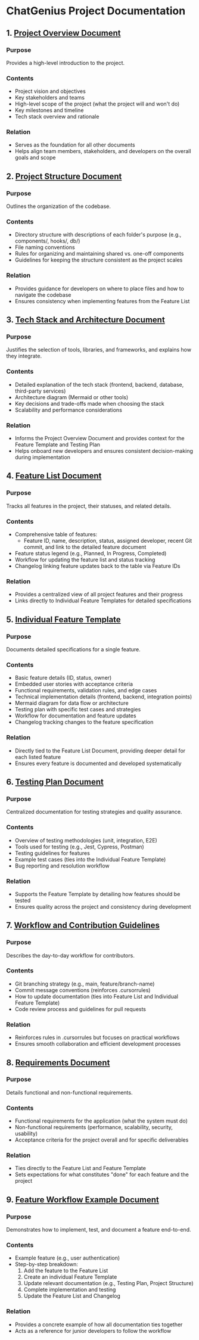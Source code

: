 # ChatGenius Project Documentation

## 1. [Project Overview Document](project_overview.md)

### Purpose

Provides a high-level introduction to the project.

### Contents

- Project vision and objectives
- Key stakeholders and teams
- High-level scope of the project (what the project will and won't do)
- Key milestones and timeline
- Tech stack overview and rationale

### Relation

- Serves as the foundation for all other documents
- Helps align team members, stakeholders, and developers on the overall goals and scope

## 2. [Project Structure Document](project_structure.md)

### Purpose

Outlines the organization of the codebase.

### Contents

- Directory structure with descriptions of each folder's purpose (e.g., components/, hooks/, db/)
- File naming conventions
- Rules for organizing and maintaining shared vs. one-off components
- Guidelines for keeping the structure consistent as the project scales

### Relation

- Provides guidance for developers on where to place files and how to navigate the codebase
- Ensures consistency when implementing features from the Feature List

## 3. [Tech Stack and Architecture Document](tech_stack_architecture.md)

### Purpose

Justifies the selection of tools, libraries, and frameworks, and explains how they integrate.

### Contents

- Detailed explanation of the tech stack (frontend, backend, database, third-party services)
- Architecture diagram (Mermaid or other tools)
- Key decisions and trade-offs made when choosing the stack
- Scalability and performance considerations

### Relation

- Informs the Project Overview Document and provides context for the Feature Template and Testing Plan
- Helps onboard new developers and ensures consistent decision-making during implementation

## 4. [Feature List Document](feature_list.md)

### Purpose
Tracks all features in the project, their statuses, and related details.

### Contents

- Comprehensive table of features:
  - Feature ID, name, description, status, assigned developer, recent Git commit, and link to the detailed feature document
- Feature status legend (e.g., Planned, In Progress, Completed)
- Workflow for updating the feature list and status tracking
- Changelog linking feature updates back to the table via Feature IDs

### Relation

- Provides a centralized view of all project features and their progress
- Links directly to Individual Feature Templates for detailed specifications

## 5. [Individual Feature Template](feature_template.md)

### Purpose

Documents detailed specifications for a single feature.

### Contents

- Basic feature details (ID, status, owner)
- Embedded user stories with acceptance criteria
- Functional requirements, validation rules, and edge cases
- Technical implementation details (frontend, backend, integration points)
- Mermaid diagram for data flow or architecture
- Testing plan with specific test cases and strategies
- Workflow for documentation and feature updates
- Changelog tracking changes to the feature specification

### Relation

- Directly tied to the Feature List Document, providing deeper detail for each listed feature
- Ensures every feature is documented and developed systematically

## 6. [Testing Plan Document](testing_plan.md)

### Purpose

Centralized documentation for testing strategies and quality assurance.

### Contents

- Overview of testing methodologies (unit, integration, E2E)
- Tools used for testing (e.g., Jest, Cypress, Postman)
- Testing guidelines for features
- Example test cases (ties into the Individual Feature Template)
- Bug reporting and resolution workflow

### Relation

- Supports the Feature Template by detailing how features should be tested
- Ensures quality across the project and consistency during development

## 7. [Workflow and Contribution Guidelines](workflow_contribution_guidelines.md)

### Purpose

Describes the day-to-day workflow for contributors.

### Contents

- Git branching strategy (e.g., main, feature/branch-name)
- Commit message conventions (reinforces .cursorrules)
- How to update documentation (ties into Feature List and Individual Feature Template)
- Code review process and guidelines for pull requests

### Relation

- Reinforces rules in .cursorrules but focuses on practical workflows
- Ensures smooth collaboration and efficient development processes

## 8. [Requirements Document](requirements.md)

### Purpose

Details functional and non-functional requirements.

### Contents

- Functional requirements for the application (what the system must do)
- Non-functional requirements (performance, scalability, security, usability)
- Acceptance criteria for the project overall and for specific deliverables

### Relation

- Ties directly to the Feature List and Feature Template
- Sets expectations for what constitutes "done" for each feature and the project

## 9. [Feature Workflow Example Document](feature_workflow_example.md)

### Purpose

Demonstrates how to implement, test, and document a feature end-to-end.

### Contents

- Example feature (e.g., user authentication)
- Step-by-step breakdown:
  1. Add the feature to the Feature List
  2. Create an individual Feature Template
  3. Update relevant documentation (e.g., Testing Plan, Project Structure)
  4. Complete implementation and testing
  5. Update the Feature List and Changelog

### Relation

- Provides a concrete example of how all documentation ties together
- Acts as a reference for junior developers to follow the workflow
